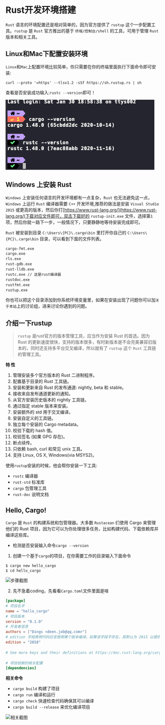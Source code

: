 
# Rust开发环境搭建

`Rust` 语言的环境配置还是相对简单的，因为官方提供了 `rustup` 这个一步配置工具。`rustup` 是 `Rust` 官方推出的基于 `终端/控制台/shell` 的工具，可用于管理 `Rust` 版本和相关工具。

## Linux和Mac下配置安装环境

`Linux`和`Mac`上配置环境比较简单，你只需要在你的终端里面执行下面命令即可安装:

```shell
curl --proto '=https' --tlsv1.2 -sSf https://sh.rustup.rs | sh
```
查看是否安装成功输入:`rustc --version`即可！

![相关提示](images/../../images/Xnip2021-01-30_19-00-11.jpg)


## Windows 上安装 Rust

`Windows` 上安装任何语言的开发环境都有一点复杂，`Rust` 也无法避免这一点，`Windows` 上运行 `Rust` 编译器需要 `C++` 开发环境,推荐的做法是安装 `Visual Studio 2015` 或更高的版本，然后你打[https://www.rust-lang.org/](https://www.rust-lang.org/)下载对应文件即可，双击下载好的 `rustup-init.exe` 文件，选择第`1`项，然后你就一路下一步，一般情况下，只要静静地等待安装完成即可。

`Rust` 被安装到目录 `C:\Users\{PC}\.cargo\bin` 里打开你自己的 `C:\Users\{PC}\.cargo\bin` 目录，可以看到下面的文件列表。

```bash
cargo-fmt.exe
cargo.exe
rls.exe
rust-gdb.exe
rust-lldb.exe
rustc.exe // 这是rust编译器
rustdoc.exe
rustfmt.exe
rustup.exe
```
你也可以把这个目录添加到你系统环境变量里，如果在安装出现了问题你可以加`关于本站`上的讨论组，进来讨论你遇到的问题。


## 介绍一下rustup

> `rustup` 是rust官方的版本管理工具，应当作为安装 Rust 的首选。因为 Rust 的更新速度很快，支持的版本很多，有时新版本是不会完美兼容旧版本的，同时还支持多平台交叉编译，所以就有了 `rustup` 这个 `Rust` 工具链的管理工具。

**特 性** 

  1. 管理安装多个官方版本的 Rust 二进制程序。
  2. 配置基于目录的 Rust 工具链。
  3. 安装和更新来自 Rust 的发布通道: nightly, beta 和 stable。
  4. 接收来自发布通道更新的通知。
  5. 从官方安装历史版本的 nightly 工具链。
  6. 通过指定 stable 版本来安装。
  7. 安装额外的 std 用于交叉编译。
  8. 安装自定义的工具链。
  9. 独立每个安装的 Cargo metadata。
  10. 校验下载的 hash 值。
  11. 校验签名 (如果 GPG 存在)。
  12. 断点续传。
  13. 只依赖 bash, curl 和常见 unix 工具。
  14. 支持 Linux, OS X, Windows(via MSYS2)。

使用`rustup`安装的时候，他会帮你安装一下工具:

-  `rustc` 编译器
- `rust-std` 标准库
- `cargo` 包管理工具
-  `rust-doc` 说明文档

## Hello, Cargo!

`Cargo` 是 `Rust` 的构建系统和包管理器。大多数 `Rustacean` 们使用 Cargo 来管理他们的 Rust 项目，因为它可以为你处理很多任务，比如构建代码、下载依赖库并编译这些库。

- 检测是否安装输入命令`cargo --version`

1. 创建一个基于`cargo`的项目，在你需要工作的目录输入下面命令

``` shell
$ cargo new hello_cargo
$ cd hello_cargo
```
![步骤截图](https://tva1.sinaimg.cn/large/008eGmZEgy1gmm424ai02j30vl0ozth6.jpg)

2. 先不急着coding，先看看`Cargo.toml`文件里面是啥

```toml linenums="1"
[package]
# 项目名字
name = "hello_cargo"
# 项目版本
version = "0.1.0"
# 开发者信息
authors = ["Dings <deen.job@qq.com>"]
# edition 字段表明代码应该使用哪个版本编译。如果该字段不存在，其默认为 2015 以提供后向兼容性
edition = "2018"

# See more keys and their definitions at https://doc.rust-lang.org/cargo/reference/manifest.html

# 项目依赖的相关配置
[dependencies]
```
**相关命令**
- `cargo build`  构建了项目
- `cargo run`    编译和运行
- `cargo check`  快速检查代码确保其可以编译
- `cargo build --release` 来优化编译项目

![相关截图](https://tva1.sinaimg.cn/large/008eGmZEgy1gmm4okc7g4j30vi0ew76r.jpg)